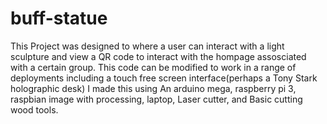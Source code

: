 # buff-statue
This Project was designed to where a user can interact with a light sculpture and view a QR code to interact with the hompage assosciated with a certain group. This code can be modified to work in a range of deployments including a touch free screen interface(perhaps a Tony Stark holographic desk)
I made this using
  An arduino mega,
  raspberry pi 3,
  raspbian image with processing,
  laptop,
  Laser cutter,
  and Basic cutting wood tools.
